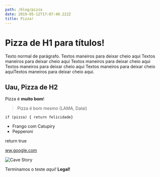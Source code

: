 ```yaml
---
path: /blog/pizza
date: 2019-05-12T17:07:40.222Z
title: Pizza!
---
```

# Pizza de H1 para títulos!

Texto normal de parágrafo. Textos maneiros para deixar cheio aqui Textos maneiros para deixar cheio aqui Textos maneiros para deixar cheio aqui Textos maneiros para deixar cheio aqui Textos maneiros para deixar cheio aquiTextos maneiros para deixar cheio aqui.

## Uau, Pizza de H2

Pizza é **muito bom**!

> Pizza é bom mesmo (LAMA, Dalai)

```
if (pizza) { return felicidade}
```

* Frango com Catupiry
* Pepperoni

return true

[ww.google.com](ww.google.com)

![Cave Story](/assets/cavestory.jpg "Indie game - Cave Story")

Terminamos o teste _aqui!_ **Legal!**
